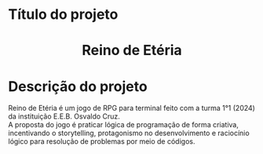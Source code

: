# Título do projeto
<h1 align="center">Reino de Etéria</h1>

# Descrição do projeto
<p align="start">Reino de Etéria é um jogo de RPG para terminal feito com a turma 1°1 (2024) da instituição E.E.B. Osvaldo Cruz.<br> A proposta do jogo é praticar lógica de programação de forma criativa, incentivando o storytelling, protagonismo no desenvolvimento e raciocínio lógico para resolução de problemas por meio de códigos.</p>
